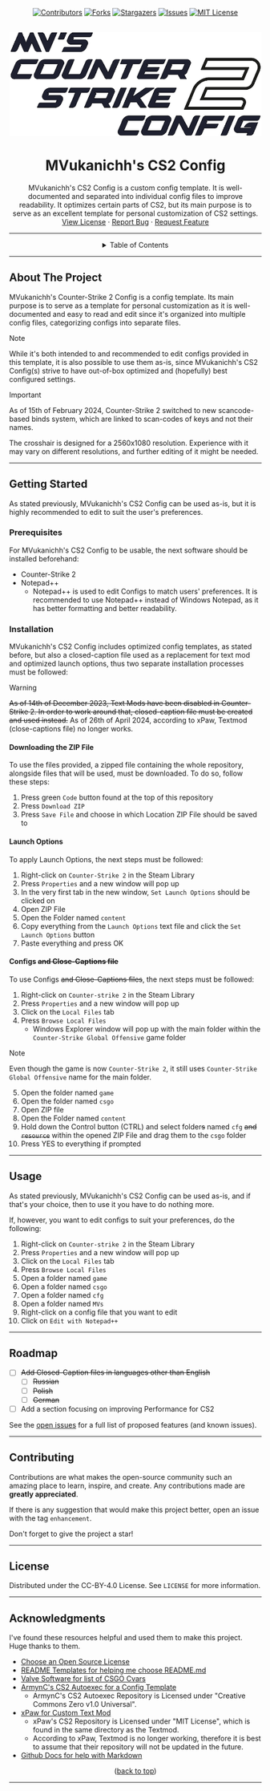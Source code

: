 <div align="center">

[![Contributors][contributors-shield]][contributors-url]
[![Forks][forks-shield]][forks-url]
[![Stargazers][stars-shield]][stars-url]
[![Issues][issues-shield]][issues-url]
[![MIT License][license-shield]][license-url]
</div>

<!-- PROJECT LOGO -->
<br>
<div align="center">
  <a href="https://github.com/MVukanichh/MVsCS2Config">
    <img src="../assets/images/logo_cs2_v2.png" alt="Logo">
  </a>

  <h1 align="center">MVukanichh's CS2 Config</h1>
  <p align="center">
  MVukanichh's CS2 Config is a custom config template. It is well-documented and separated into individual config files to improve readability. It optimizes certain parts of CS2, but its main purpose is to serve as an excellent template for personal customization of CS2 settings.
    <br />
    <a href="../LICENSE">View License</a>
    ·
    <a href="https://github.com/MVukanichh/MVsCS2Config/issues">Report Bug</a>
    ·
    <a href="https://github.com/MVukanichh/MVsCS2Config/issues">Request Feature</a>
  </p>
</div>
<!-- PROJECT LOGO -->

---

<!-- TABLE OF CONTENTS -->
<details>
<summary align="center">Table of Contents</summary>
  <ol>
    <li>
      <a href="#about-the-project">About The Project</a>
    </li>
    <li>
      <a href="#getting-started">Getting Started</a>
      <ul>
        <li><a href="#prerequisites">Prerequisites</a></li>
        <li><a href="#installation">Installation</a></li>
      </ul>
    </li>
    <li><a href="#usage">Usage</a></li>
    <li><a href="#roadmap">Roadmap</a></li>
    <li><a href="#contributing">Contributing</a></li>
    <li><a href="#license">License</a></li>
    <li><a href="#acknowledgments">Acknowledgments</a></li>
  </ol>
</details>

---

<!-- ABOUT THE PROJECT -->
## About The Project

MVukanichh's Counter-Strike 2 Config is a config template. Its main purpose is to serve as a template for personal customization as it is well-documented and easy to read and edit since it's organized into multiple config files, categorizing configs into separate files.

> [!NOTE]  
> While it's both intended to and recommended to edit configs provided in this template, it is also possible to use them as-is, since MVukanichh's CS2 Config(s) strive to have out-of-box optimized and (hopefully) best configured settings.

> [!IMPORTANT]
> As of 15th of February 2024, Counter-Strike 2 switched to new scancode-based binds system, which are linked to scan-codes of keys and not their names.
> 
> The crosshair is designed for a 2560x1080 resolution. Experience with it may vary on different resolutions, and further editing of it might be needed.

---

<!-- GETTING STARTED -->
## Getting Started

As stated previously, MVukanichh's CS2 Config can be used as-is, but it is highly recommended to edit to suit the user's preferences.

### Prerequisites

For MVukanichh's CS2 Config to be usable, the next software should be installed beforehand:

- Counter-Strike 2
- Notepad++
	- Notepad++ is used to edit Configs to match users' preferences. It is recommended to use Notepad++ instead of Windows Notepad, as it has better formatting and better readability.

### Installation

MVukanichh's CS2 Config includes optimized config templates, as stated before, but also a closed-caption file used as a replacement for text mod and optimized launch options, thus two separate installation processes must be followed:

> [!WARNING]
> ~~As of 14th of December 2023, Text Mods have been disabled in Counter-Strike 2. In order to work around that, closed-caption file must be created and used instead.~~ As of 26th of April 2024, according to xPaw, Textmod (close-captions file) no longer works.

#### Downloading the ZIP File 

To use the files provided, a zipped file containing the whole repository, alongside files that will be used, must be downloaded. To do so, follow these steps:

1. Press green `Code` button found at the top of this repository
2. Press `Download ZIP`
3. Press `Save File` and choose in which Location ZIP File should be saved to

#### Launch Options

To apply Launch Options, the next steps must be followed:

1. Right-click on `Counter-Strike 2` in the Steam Library
2. Press `Properties` and a new window will pop up
3. In the very first tab in the new window, `Set Launch Options` should be clicked on
4. Open ZIP File
5. Open the Folder named `content`
4. Copy everything from the `Launch Options` text file and click the `Set Launch Options` button
5. Paste everything and press OK

#### Configs ~~and Close-Captions file~~


To use Configs ~~and Close-Captions files~~, the next steps must be followed:

1. Right-click on `Counter-strike 2` in the Steam Library
2. Press `Properties` and a new window will pop up
3. Click on the `Local Files` tab
4. Press `Browse Local Files`
	- Windows Explorer window will pop up with the main folder within the `Counter-Strike Global Offensive` game folder

> [!NOTE]  
> Even though the game is now `Counter-Strike 2`, it still uses `Counter-Strike Global Offensive` name for the main folder. 

5. Open the folder named `game`
6. Open the folder named `csgo`
7. Open ZIP file 
8. Open the Folder named `content`
9. Hold down the Control button (CTRL) and select folder~~s~~ named `cfg` ~~and `resource`~~ within the opened ZIP File and drag them to the `csgo` folder
10. Press YES to everything if prompted

---

<!-- USAGE -->
## Usage

As stated previously, MVukanichh's CS2 Config can be used as-is, and if that's your choice, then to use it you have to do nothing more.

If, however, you want to edit configs to suit your preferences, do the following:

1. Right-click on `Counter-strike 2` in the Steam Library
2. Press `Properties` and a new window will pop up
3. Click on the `Local Files` tab
4. Press `Browse Local Files`
5. Open a folder named `game`
6. Open a folder named `csgo`
7. Open a folder named `cfg`
8. Open a folder named `MVs`
9. Right-click on a config file that you want to edit
10. Click on `Edit with Notepad++`

---

<!-- Roadmap -->
## Roadmap

- [ ] ~~Add Closed-Caption files in languages other than English~~
	- [ ] ~~Russian~~
	- [ ] ~~Polish~~
	- [ ] ~~German~~
- [ ] Add a section focusing on improving Performance for CS2

See the [open issues](https://github.com/MVukanichh/MVsCS2Config/issues) for a full list of proposed features (and known issues).

---

<!-- CONTRIBUTING -->
## Contributing

Contributions are what makes the open-source community such an amazing place to learn, inspire, and create. Any contributions made are **greatly appreciated**.

If there is any suggestion that would make this project better, open an issue with the tag `enhancement`.

Don't forget to give the project a star! 

---

<!-- LICENSE -->
## License

Distributed under the CC-BY-4.0 License. See ``LICENSE`` for more information.

---

<!-- ACKNOWLEDGMENTS -->
## Acknowledgments

I've found these resources helpful and used them to make this project. Huge thanks to them.

* [Choose an Open Source License](https://choosealicense.com)
* [README Templates for helping me choose README.md](https://www.readme-templates.com/)
* [Valve Software for list of CSGO Cvars](https://developer.valvesoftware.com/wiki/List_of_CS:GO_Cvars)
* [ArmynC's CS2 Autoexec for a Config Template](https://github.com/ArmynC/ArminC-AutoExec)
  * ArmynC's CS2 Autoexec Repository is Licensed under "Creative Commons Zero v1.0 Universal".
* [xPaw for Custom Text Mod](https://github.com/xPaw/CS2)
  * xPaw's CS2 Repository is Licensed under "MIT License", which is found in the same directory as the Textmod.
  * According to xPaw, Textmod is no longer working, therefore it is best to assume that their repository will not be updated in the future.
* [Github Docs for help with Markdown](https://docs.github.com/en/get-started/writing-on-github)

<p align="center">(<a href="#about-the-project">back to top</a>)</p>

---

[contributors-shield]: https://img.shields.io/github/contributors/MVukanichh/MVsCS2Config.svg?style=for-the-badge
[contributors-url]: https://github.com/MVukanichh/MVsCS2Config/graphs/contributors
[forks-shield]: https://img.shields.io/github/forks/MVukanichh/MVsCS2Config.svg?style=for-the-badge
[forks-url]: https://github.com/MVukanichh/MVsCS2Config/network/members
[stars-shield]: https://img.shields.io/github/stars/MVukanichh/MVsCS2Config.svg?style=for-the-badge
[stars-url]: https://github.com/MVukanichh/MVsCS2Config/stargazers
[issues-shield]: https://img.shields.io/github/issues/MVukanichh/MVsCS2Config.svg?style=for-the-badge
[issues-url]: https://github.com/MVukanichh/MVsCS2Config/issues
[license-shield]: https://img.shields.io/github/license/MVukanichh/MVsCS2Config.svg?style=for-the-badge
[license-url]: https://github.com/MVukanichh/MVsCS2Config/blob/master/LICENSE.txt